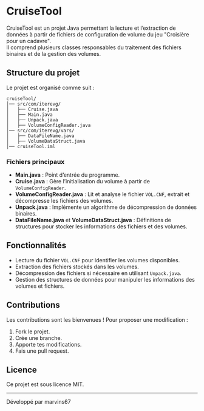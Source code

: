 # CruiseTool

CruiseTool est un projet Java permettant la lecture et l’extraction de données à partir de fichiers de configuration de volume du jeu "Croisière pour un cadavre".  
Il comprend plusieurs classes responsables du traitement des fichiers binaires et de la gestion des volumes.

## Structure du projet

Le projet est organisé comme suit :

```
cruiseTool/
│── src/com/iterevg/
│   ├── Cruise.java
│   ├── Main.java
│   ├── Unpack.java
│   ├── VolumeConfigReader.java
│── src/com/iterevg/vars/
│   ├── DataFileName.java
│   ├── VolumeDataStruct.java
│── cruiseTool.iml
```

### Fichiers principaux

- **Main.java** : Point d’entrée du programme.
- **Cruise.java** : Gère l’initialisation du volume à partir de `VolumeConfigReader`.
- **VolumeConfigReader.java** : Lit et analyse le fichier `VOL.CNF`, extrait et décompresse les fichiers des volumes.
- **Unpack.java** : Implémente un algorithme de décompression de données binaires.
- **DataFileName.java** et **VolumeDataStruct.java** : Définitions de structures pour stocker les informations des fichiers et des volumes.

## Fonctionnalités

- Lecture du fichier `VOL.CNF` pour identifier les volumes disponibles.
- Extraction des fichiers stockés dans les volumes.
- Décompression des fichiers si nécessaire en utilisant `Unpack.java`.
- Gestion des structures de données pour manipuler les informations des volumes et fichiers.

## Contributions

Les contributions sont les bienvenues ! Pour proposer une modification :
1. Fork le projet.
2. Crée une branche.
3. Apporte tes modifications.
4. Fais une pull request.

## Licence

Ce projet est sous licence MIT.

---
Développé par marvins67
